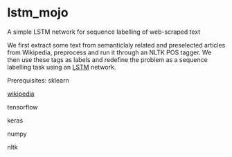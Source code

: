 # lstm_mojo
A simple LSTM network for sequence labelling of web-scraped text 

We first extract some text from semanticlaly related and preselected articles from Wikipedia, preprocess and run it through an 
NLTK POS tagger. We then use these tags as labels and redefine the problem as a sequence labelling task using an [LSTM](https://en.wikipedia.org/wiki/Long_short-term_memory) network.


Prerequisites:
sklearn

[wikipedia ](https://pypi.python.org/pypi/wikipedia/)

tensorflow

keras 

numpy 

nltk 
